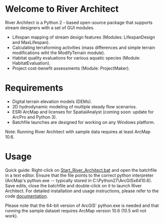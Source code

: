 # Welcome to River Architect
River Architect is a Python 2 - based open-source package that supports stream designers with a set of 
GUI modules.

 * Lifespan mapping of stream design features (Modules: LifespanDesign and MaxLifespan).
 * Calculating terraforming activities (mass differences and simple terrain modifications wiht the ModifyTerrain module).
 * Habitat quality evaluations for various aquatic species (Module: HabitatEvaluation).
 * Project cost-benefit assessments (Module: ProjectMaker).
    
# Requirements

 * Digital terrain elevation models (DEMs). 
 * 2D hydrodynamic modeling of multiple steady flow scenarios. 
 * ESRI ArcMap and licenses for SpatialAnalyst (coming soon: update for ArcPro and Python 3). 
 * Batchfile launches are designed for working on any Windows platform.
 
 Note: Running River Architect with sample data requires at least ArcMap 10.6.

# Usage
Quick guide: Right-click on [Start_River_Architect.bat][1] and open the batchfile in a text editor. Ensure that the file points to the correct python interpreter (ArcMap's python.exe -- typically stored in C:\Python27\ArcGISx6410.6\). Save edits, close the batchfile and double-click on it to launch River Architect. For detailed installation and usage instructions, please refer to the code [documentation][2].

Please note that the 64-bit version of ArcGIS' python.exe is needed and that running the sample dataset requires ArcMap version 10.6 (10.5 will not work).

[1]: https://github.com/sschwindt/RiverArchitect_development/blob/master/Start_River_Architect.bat
[2]: https://github.com/sschwindt/RiverArchitect_development/blob/master/00_Documentation/CodeDocumentation.pdf
